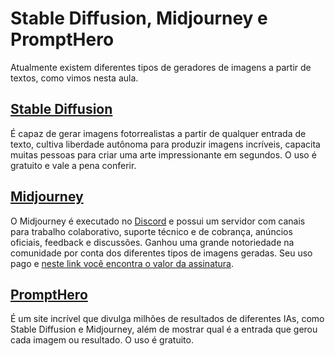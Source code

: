 # Stable Diffusion, Midjourney e PromptHero

Atualmente existem diferentes tipos de geradores de imagens a partir de textos, como vimos nesta aula.

## [**Stable Diffusion**](https://stablediffusionweb.com/)
É capaz de gerar imagens fotorrealistas a partir de qualquer entrada de texto, cultiva liberdade autônoma para produzir imagens incríveis, capacita muitas pessoas para criar uma arte impressionante em segundos. O uso é gratuito e vale a pena conferir.

## [**Midjourney**](https://www.midjourney.com/home/?callbackUrl=%2Fapp%2F)
O Midjourney é executado no [Discord](https://discord.com/) e possui um servidor com canais para trabalho colaborativo, suporte técnico e de cobrança, anúncios oficiais, feedback e discussões. Ganhou uma grande notoriedade na comunidade por conta dos diferentes tipos de imagens geradas. Seu uso pago e [neste link você encontra o valor da assinatura](https://docs.midjourney.com/docs/plans).

## [**PromptHero**](https://prompthero.com/midjourney-prompts)
É um site incrível que divulga milhões de resultados de diferentes IAs, como Stable Diffusion e Midjourney, além de mostrar qual é a entrada que gerou cada imagem ou resultado. O uso é gratuito.